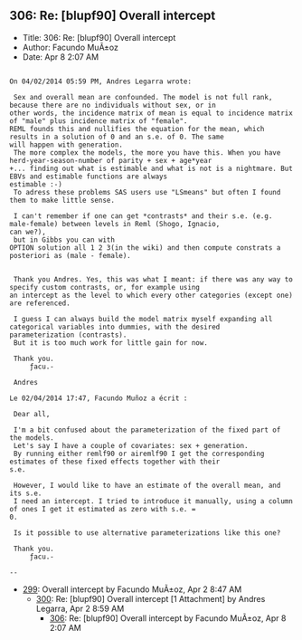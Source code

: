 ## 306: Re: [blupf90] Overall intercept

- Title: 306: Re: [blupf90] Overall intercept
- Author: Facundo MuÃ±oz
- Date: Apr 8 2:07 AM
```

On 04/02/2014 05:59 PM, Andres Legarra wrote:

 Sex and overall mean are confounded. The model is not full rank, because there are no individuals without sex, or in
other words, the incidence matrix of mean is equal to incidence matrix of "male" plus incidence matrix of "female".
REML founds this and nullifies the equation for the mean, which results in a solution of 0 and an s.e. of 0. The same
will happen with generation.
 The more complex the models, the more you have this. When you have herd-year-season-number of parity + sex + age*year
+... finding out what is estimable and what is not is a nightmare. But EBVs and estimable functions are always
estimable :-)
 To adress these problems SAS users use "LSmeans" but often I found them to make little sense.

 I can't remember if one can get *contrasts* and their s.e. (e.g. male-female) between levels in Reml (Shogo, Ignacio,
can we?), 
 but in Gibbs you can with 
OPTION solution all 1 2 3(in the wiki) and then compute constrats a posteriori as (male - female).


 Thank you Andres. Yes, this was what I meant: if there was any way to specify custom contrasts, or, for example using
an intercept as the level to which every other categories (except one) are referenced.

 I guess I can always build the model matrix myself expanding all categorical variables into dummies, with the desired
parameterization (contrasts).
 But it is too much work for little gain for now.

 Thank you.
	 ƒacu.-

 Andres

Le 02/04/2014 17:47, Facundo Muñoz a écrit :

 Dear all,

 I'm a bit confused about the parameterization of the fixed part of the models.
 Let's say I have a couple of covariates: sex + generation.
 By running either remlf90 or airemlf90 I get the corresponding estimates of these fixed effects together with their
s.e.

 However, I would like to have an estimate of the overall mean, and its s.e.
 I need an intercept. I tried to introduce it manually, using a column of ones I get it estimated as zero with s.e. =
0.

 Is it possible to use alternative parameterizations like this one?

 Thank you.
	 ƒacu.-

-- 
```

- [299](0299.md): Overall intercept by Facundo MuÃ±oz, Apr 2 8:47 AM
    - [300](0300.md): Re: [blupf90] Overall intercept [1 Attachment] by Andres Legarra, Apr 2 8:59 AM
        - [306](0306.md): Re: [blupf90] Overall intercept by Facundo MuÃ±oz, Apr 8 2:07 AM
